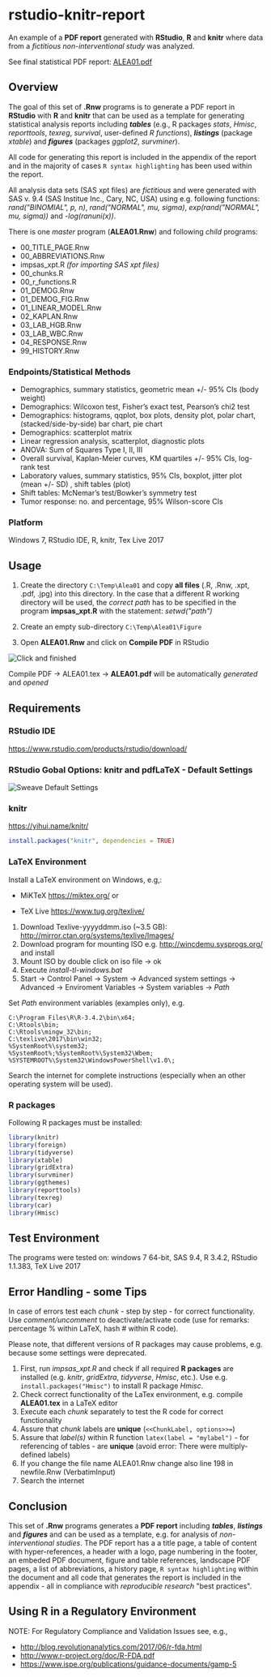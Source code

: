 
<!-- README.Rmd markdown file generates README.md -->
rstudio-knitr-report
====================

An example of a **PDF report** generated with **RStudio**, **R** and **knitr** where data from a *fictitious non-interventional study* was analyzed.

See final statistical PDF report: [ALEA01.pdf](ALEA01.pdf)

Overview
--------

The goal of this set of **.Rnw** programs is to generate a PDF report in **RStudio** with **R** and **knitr** that can be used as a template for generating statistical analysis reports including ***tables*** (e.g., R packages *stats*, *Hmisc*, *reporttools*, *texreg*, *survival*, user-defined *R functions*), ***listings*** (package *xtable*) and ***figures*** (packages *ggplot2*, *survminer*).

All code for generating this report is included in the appendix of the report and in the majority of cases `R syntax highlighting` has been used within the report.

All analysis data sets (SAS xpt files) are *fictitious* and were generated with SAS v. 9.4 (SAS Institue Inc., Cary, NC, USA) using e.g. following functions: *rand("BINOMIAL", p, n)*, *rand("NORMAL", mu, sigma)*, *exp(rand("NORMAL", mu, sigma))* and *-log(ranuni(x))*.

There is one *master* program (**ALEA01.Rnw**) and following *child* programs:

-   00\_TITLE\_PAGE.Rnw
-   00\_ABBREVIATIONS.Rnw
-   impsas\_xpt.R *(for importing SAS xpt files)*
-   00\_chunks.R
-   00\_r\_functions.R
-   01\_DEMOG.Rnw
-   01\_DEMOG\_FIG.Rnw
-   01\_LINEAR\_MODEL.Rnw
-   02\_KAPLAN.Rnw
-   03\_LAB\_HGB.Rnw
-   03\_LAB\_WBC.Rnw
-   04\_RESPONSE.Rnw
-   99\_HISTORY.Rnw

### Endpoints/Statistical Methods

-   Demographics, summary statistics, geometric mean +/- 95% CIs (body weight)
-   Demographics: Wilcoxon test, Fisher’s exact test, Pearson’s chi2 test
-   Demographics: histograms, qqplot, box plots, density plot, polar chart, (stacked/side-by-side) bar chart, pie chart
-   Demographics: scatterplot matrix
-   Linear regression analysis, scatterplot, diagnostic plots
-   ANOVA: Sum of Squares Type I, II, III
-   Overall survival, Kaplan-Meier curves, KM quartiles +/- 95% CIs, log-rank test
-   Laboratory values, summary statistics, 95% CIs, boxplot, jitter plot (mean +/- SD) , shift tables (plot)
-   Shift tables: McNemar’s test/Bowker’s symmetry test
-   Tumor response: no. and percentage, 95% Wilson-score CIs

### Platform

Windows 7, RStudio IDE, R, knitr, Tex Live 2017

Usage
-----

1.  Create the directory `C:\Temp\Alea01` and copy **all files** (.R, .Rnw, .xpt, .pdf, .jpg) into this directory. In the case that a different R working directory will be used, the *correct path* has to be specified in the program **impsas\_xpt.R** with the statement: *setwd("path")*

2.  Create an empty sub-directory `C:\Temp\Alea01\Figure`

3.  Open **ALEA01.Rnw** and click on **Compile PDF** in RStudio

![*Click and finished*](Click_PDF.PNG)

Compile PDF -&gt; ALEA01.tex -&gt; **ALEA01.pdf** will be automatically *generated* and *opened*

Requirements
------------

### RStudio IDE

<https://www.rstudio.com/products/rstudio/download/>

### RStudio Gobal Options: knitr and pdfLaTeX - Default Settings

![Sweave Default Settings](Knitr_Option.PNG)

### knitr

<https://yihui.name/knitr/>

``` r
install.packages("knitr", dependencies = TRUE)
```

### LaTeX Environment

Install a LaTeX environment on Windows, e.g,:

-   MiKTeX <https://miktex.org/> or

-   TeX Live <https://www.tug.org/texlive/>

1.  Download Texlive-yyyyddmm.iso (~3.5 GB): <http://mirror.ctan.org/systems/texlive/Images/>
2.  Download program for mounting ISO e.g. <http://wincdemu.sysprogs.org/> and install
3.  Mount ISO by double click on iso file -&gt; ok
4.  Execute *install-tl-windows.bat*
5.  Start → Control Panel → System → Advanced system settings → Advanced → Enviroment Variables → System variables → *Path*

Set *Path* environment variables (examples only), e.g.

    C:\Program Files\R\R-3.4.2\bin\x64;
    C:\Rtools\bin;
    C:\Rtools\mingw_32\bin;
    C:\texlive\2017\bin\win32;
    %SystemRoot%\system32;
    %SystemRoot%;%SystemRoot%\System32\Wbem;
    %SYSTEMROOT%\System32\WindowsPowerShell\v1.0\;

Search the internet for complete instructions (especially when an other operating system will be used).

### R packages

Following R packages must be installed:

``` r
library(knitr)
library(foreign)
library(tidyverse)
library(xtable)
library(gridExtra)
library(survminer)
library(ggthemes)
library(reporttools)
library(texreg)
library(car)
library(Hmisc)
```

Test Environment
----------------

The programs were tested on: windows 7 64-bit, SAS 9.4, R 3.4.2, RStudio 1.1.383, TeX Live 2017

Error Handling - some Tips
--------------------------

In case of errors test each *chunk* - step by step - for correct functionality. Use *comment/uncomment* to deactivate/activate code (use for remarks: percentage % within LaTeX, hash \# within R code).

Please note, that different versions of R packages may cause problems, e.g. because some settings were deprecated.

1.  First, run *impsas\_xpt.R* and check if all required **R packages** are installed (e.g. *knitr*, *gridExtra*, *tidyverse*, *Hmisc*, etc.). Use e.g. `install.packages("Hmisc")` to install R package *Hmisc*.
2.  Check correct functionality of the LaTex environment, e.g. compile **ALEA01.tex** in a LaTeX editor
3.  Execute each *chunk* separately to test the R code for correct functionality
4.  Assure that *chunk* labels are **unique** (`<<ChunkLabel, options>>=`)
5.  Assure that *label(s)* within R function `latex(label = "mylabel")` - for referencing of tables - are **unique** (avoid error: There were multiply-defined labels)
6.  If you change the file name ALEA01.Rnw change also line 198 in newfile.Rnw (VerbatimInput)
7.  Search the internet

Conclusion
----------

This set of **.Rnw** programs generates a **PDF report** including ***tables***, ***listings*** and ***figures*** and can be used as a template, e.g. for analysis of *non-interventional studies*. The PDF report has a a title page, a table of content with hyper-references, a header with a logo, page numbering in the footer, an embeded PDF document, figure and table references, landscape PDF pages, a list of abbreviations, a history page, `R syntax highlighting` within the document and all code that generates the report is included in the appendix - all in compliance with *reproducible research* "best practices".

Using R in a Regulatory Environment
-----------------------------------

NOTE: For Regulatory Compliance and Validation Issues see, e.g.,

-   <http://blog.revolutionanalytics.com/2017/06/r-fda.html>
-   <http://www.r-project.org/doc/R-FDA.pdf>
-   <https://www.ispe.org/publications/guidance-documents/gamp-5>
